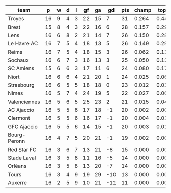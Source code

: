 |     team     | p  | w | d | l | gf | ga | gd  | pts | champ | top2  | top3  | top4  |  5-7  | bot4  | bot3  | bot2  |
|--------------|----|---|---|---|----|----|-----|-----|-------|-------|-------|-------|-------|-------|-------|-------|
| Troyes       | 16 | 9 | 4 | 3 | 22 | 15 |   7 |  31 | 0.264 | 0.442 | 0.581 | 0.685 | 0.191 | 0.000 | 0.000 | 0.000|
| Brest        | 15 | 8 | 4 | 3 | 22 | 16 |   6 |  28 | 0.157 | 0.294 | 0.423 | 0.529 | 0.244 | 0.003 | 0.001 | 0.000|
| Lens         | 16 | 6 | 8 | 2 | 21 | 14 |   7 |  26 | 0.150 | 0.288 | 0.419 | 0.530 | 0.252 | 0.002 | 0.001 | 0.000|
| Le Havre AC  | 16 | 7 | 5 | 4 | 18 | 13 |   5 |  26 | 0.149 | 0.297 | 0.420 | 0.531 | 0.248 | 0.002 | 0.001 | 0.000|
| Reims        | 16 | 7 | 5 | 4 | 18 | 15 |   3 |  26 | 0.062 | 0.136 | 0.217 | 0.307 | 0.276 | 0.009 | 0.004 | 0.001|
| Sochaux      | 16 | 6 | 7 | 3 | 16 | 13 |   3 |  25 | 0.050 | 0.120 | 0.199 | 0.290 | 0.272 | 0.010 | 0.004 | 0.001|
| SC Amiens    | 15 | 6 | 6 | 3 | 17 | 11 |   6 |  24 | 0.080 | 0.172 | 0.269 | 0.364 | 0.267 | 0.007 | 0.003 | 0.001|
| Niort        | 16 | 6 | 6 | 4 | 21 | 20 |   1 |  24 | 0.025 | 0.064 | 0.110 | 0.170 | 0.222 | 0.029 | 0.013 | 0.005|
| Strasbourg   | 16 | 6 | 5 | 5 | 18 | 18 |   0 |  23 | 0.012 | 0.031 | 0.062 | 0.102 | 0.172 | 0.057 | 0.028 | 0.012|
| Nimes        | 16 | 5 | 7 | 4 | 24 | 19 |   5 |  22 | 0.027 | 0.068 | 0.122 | 0.189 | 0.232 | 0.024 | 0.011 | 0.004|
| Valenciennes | 16 | 5 | 6 | 5 | 25 | 23 |   2 |  21 | 0.015 | 0.043 | 0.079 | 0.129 | 0.196 | 0.051 | 0.025 | 0.010|
| AC Ajaccio   | 16 | 5 | 5 | 6 | 17 | 18 |  -1 |  20 | 0.002 | 0.009 | 0.020 | 0.034 | 0.092 | 0.156 | 0.089 | 0.037|
| Clermont     | 16 | 5 | 5 | 6 | 16 | 17 |  -1 |  20 | 0.004 | 0.013 | 0.031 | 0.055 | 0.117 | 0.112 | 0.063 | 0.028|
| GFC Ajaccio  | 16 | 5 | 5 | 6 | 14 | 15 |  -1 |  20 | 0.003 | 0.014 | 0.029 | 0.049 | 0.099 | 0.129 | 0.074 | 0.031|
| Bourg-Peronn | 16 | 4 | 7 | 5 | 20 | 21 |  -1 |  19 | 0.002 | 0.009 | 0.018 | 0.033 | 0.085 | 0.162 | 0.094 | 0.045|
| Red Star FC  | 16 | 3 | 6 | 7 | 13 | 21 |  -8 |  15 | 0.000 | 0.000 | 0.001 | 0.002 | 0.014 | 0.530 | 0.384 | 0.242|
| Stade Laval  | 16 | 3 | 5 | 8 | 11 | 16 |  -5 |  14 | 0.000 | 0.000 | 0.001 | 0.001 | 0.012 | 0.521 | 0.379 | 0.235|
| Orléans      | 16 | 3 | 5 | 8 | 13 | 20 |  -7 |  14 | 0.000 | 0.000 | 0.000 | 0.001 | 0.008 | 0.624 | 0.485 | 0.320|
| Tours        | 16 | 3 | 4 | 9 | 19 | 29 | -10 |  13 | 0.000 | 0.000 | 0.000 | 0.000 | 0.002 | 0.774 | 0.657 | 0.500|
| Auxerre      | 16 | 2 | 5 | 9 | 10 | 21 | -11 |  11 | 0.000 | 0.000 | 0.000 | 0.000 | 0.002 | 0.799 | 0.686 | 0.529|
